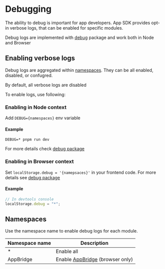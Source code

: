 # Debugging

The ability to debug is important for app developers.
App SDK provides opt-in verbose logs, that can be enabled for specific modules.

Debug logs are implemented with [debug](https://www.npmjs.com/package/debug) package and work both in Node and Browser

## Enabling verbose logs

Debug logs are aggregated within [namespaces](#namespaces). They can be all enabled, disabled, or confugred.

By default, all verbose logs are disabled

To enable logs, use following:

### Enabling in Node context

Add `DEBUG={namespaces}` env variable

#### Example

```shell
DEBUG=* pnpm run dev
```

For more details check [debug package](https://github.com/debug-js/debug#usage)

### Enabling in Browser context

Set `localStorage.debug = '{namepsaces}'` in your frontend code. For more details see [debug package](https://github.com/debug-js/debug#browser-support)

#### Example

```javascript
// In devtools console
localStorage.debug = "*";
```

## Namespaces

Use the namespace name to enable debug logs for each module.

| Namespace name | Description                                        |
| -------------- | -------------------------------------------------- |
| \*             | Enable all                                         |
| AppBridge      | Enable [AppBridge](./app-bridge.md) (browser only) |

